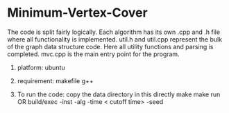


# Minimum-Vertex-Cover
The code is split fairly logically. Each algorithm has its own .cpp and .h file where all functionality is implemented. util.h and util.cpp represent the bulk of the graph data structure code. Here all utility functions and parsing is completed. mvc.cpp is the main entry point for the program. 

1. platform:
ubuntu

2. requirement:
makefile
g++

3. To run the code:
copy the data directory in this directly
make
make run
OR
build/exec -inst <graph> -alg <algorithm> -time < cutoff time> -seed <seed>


